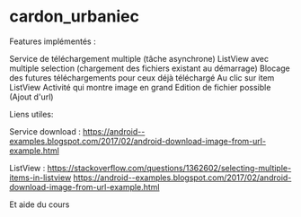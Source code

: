# cardon_urbaniec

Features implémentés :

Service de téléchargement multiple (tâche asynchrone)
ListView avec multiple selection (chargement des fichiers existant au démarrage)
Blocage des futures téléchargements pour ceux déjà téléchargé
Au clic sur item ListView Activité qui montre image en grand
Edition de fichier possible (Ajout d'url)


Liens utiles:

Service download :
https://android--examples.blogspot.com/2017/02/android-download-image-from-url-example.html

ListView :
https://stackoverflow.com/questions/1362602/selecting-multiple-items-in-listview
https://android--examples.blogspot.com/2017/02/android-download-image-from-url-example.html

Et aide du cours



